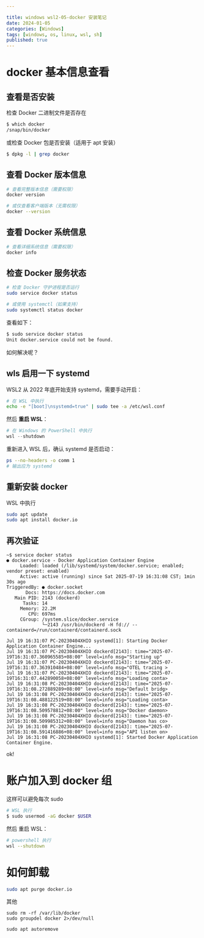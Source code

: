 ```yaml
---

title: windows wsl2-05-docker 安装笔记
date: 2024-01-05
categories: [Windows]
tags: [windows, os, linux, wsl, sh]
published: true
---
```


# docker 基本信息查看

## 查看是否安装

检查 Docker 二进制文件是否存在

```sh
$ which docker
/snap/bin/docker
```

或检查 Docker 包是否安装（适用于 apt 安装）

```sh
$ dpkg -l | grep docker
```

## 查看 Docker 版本信息

```bash
# 查看完整版本信息（需要权限）
docker version

# 或仅查看客户端版本（无需权限）
docker --version
```

## 查看 Docker 系统信息

```bash
# 查看详细系统信息（需要权限）
docker info
```

## 检查 Docker 服务状态

```bash
# 检查 Docker 守护进程是否运行
sudo service docker status

# 或使用 systemctl（如果支持）
sudo systemctl status docker
```

查看如下：

```sh
$ sudo service docker status
Unit docker.service could not be found.
```

如何解决呢？

## wls 启用一下 systemd

WSL2 从 2022 年底开始支持 systemd，需要手动开启：

```bash
# 在 WSL 中执行
echo -e "[boot]\nsystemd=true" | sudo tee -a /etc/wsl.conf
```

然后 **重启 WSL**：

```powershell
# 在 Windows 的 PowerShell 中执行
wsl --shutdown
```

重新进入 WSL 后，确认 systemd 是否启动：

```bash
ps --no-headers -o comm 1
# 输出应为 systemd
```

## 重新安装 docker

WSL 中执行

```bash
sudo apt update
sudo apt install docker.io
```

## 再次验证

```
~$ service docker status
● docker.service - Docker Application Container Engine
     Loaded: loaded (/lib/systemd/system/docker.service; enabled; vendor preset: enabled)
     Active: active (running) since Sat 2025-07-19 16:31:08 CST; 1min 30s ago
TriggeredBy: ● docker.socket
       Docs: https://docs.docker.com
   Main PID: 2143 (dockerd)
      Tasks: 14
     Memory: 22.2M
        CPU: 697ms
     CGroup: /system.slice/docker.service
             └─2143 /usr/bin/dockerd -H fd:// --containerd=/run/containerd/containerd.sock

Jul 19 16:31:07 PC-20230404XHIO systemd[1]: Starting Docker Application Container Engine...
Jul 19 16:31:07 PC-20230404XHIO dockerd[2143]: time="2025-07-19T16:31:07.360965585+08:00" level=info msg="Starting up"
Jul 19 16:31:07 PC-20230404XHIO dockerd[2143]: time="2025-07-19T16:31:07.363910484+08:00" level=info msg="OTEL tracing >
Jul 19 16:31:07 PC-20230404XHIO dockerd[2143]: time="2025-07-19T16:31:07.442890058+08:00" level=info msg="Loading conta>
Jul 19 16:31:08 PC-20230404XHIO dockerd[2143]: time="2025-07-19T16:31:08.272889289+08:00" level=info msg="Default bridg>
Jul 19 16:31:08 PC-20230404XHIO dockerd[2143]: time="2025-07-19T16:31:08.488122519+08:00" level=info msg="Loading conta>
Jul 19 16:31:08 PC-20230404XHIO dockerd[2143]: time="2025-07-19T16:31:08.509578812+08:00" level=info msg="Docker daemon>
Jul 19 16:31:08 PC-20230404XHIO dockerd[2143]: time="2025-07-19T16:31:08.509985312+08:00" level=info msg="Daemon has co>
Jul 19 16:31:08 PC-20230404XHIO dockerd[2143]: time="2025-07-19T16:31:08.591416886+08:00" level=info msg="API listen on>
Jul 19 16:31:08 PC-20230404XHIO systemd[1]: Started Docker Application Container Engine.
```

ok!

# 账户加入到 docker 组

这样可以避免每次 sudo

```sh
# WSL 执行
$ sudo usermod -aG docker $USER
```

然后 重启 WSL：

```sh
# powershell 执行
wsl --shutdown
```

# 如何卸载

```sh
sudo apt purge docker.io
```

其他

```
sudo rm -rf /var/lib/docker
sudo groupdel docker 2>/dev/null
```

```
sudo apt autoremove
```


